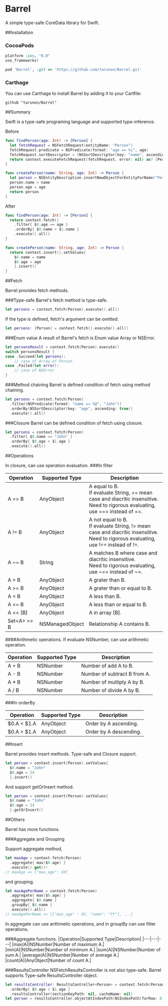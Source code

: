 Barrel
=================

A simple type-safe CoreData library for Swift.

##Installation

### CocoaPods

```ruby
platform :ios, "8.0"
use_frameworks!

pod 'Barrel', :git => 'https://github.com/tarunon/Barrel.git'
```

### Carthage

You can use Carthage to install Barrel by adding it to your Cartfile:

```ogdl
github "tarunon/Barrel"
```

##Summary

Swift is a type-safe programing language and supported type-inference.

Before
```swift
func findPerson(age: Int) -> [Person] {
  let fetchRequest = NSFetchRequest(entityName: "Person")
  fetchRequest.predicate = NSPredicate(format: "age == %i", age)
  fetchRequest.sortDescriptor = [NSSortDescriptor(key: "name", ascending: true)]
  return context.executeFetchRequest(fetchRequest, error: nil) as? [Person] ?? []
}

func createPerson(name: String, age: Int) -> Person {
  let person = NSEntityDescription.insertNewObjectForEntityForName("Person", inManagedObjectContext: context) as! T
  person.name = name
  person.age = age
  return person
}
```

After
```swift
func findPerson(age: Int) -> [Person] {
  return context.fetch()
    .filter{ $0.age == age }
    .orderBy{ $0.name < $1.name }
    .execute().all()
}

func createPerson(name: String, age: Int) -> Person {
  return context.insert().setValues{
    $0.name = name
    $0.age = age
    }.insert()
}
```

##Fetch

Barrel provides fetch methods.

###Type-safe
Barrel's fetch method is type-safe.
```swift
let persons = context.fetch(Person).execute().all()
```
If the type is defined, fetch's argument can be omitted.
```swift
let persons: [Person] = context.fetch().execute().all()
```

###Enum value
A result of Barrel's fetch is Enum value Array or NSError.
```swift
let personsResult = context.fetch(Person).execute()
switch personsResult {
case .Succeed(let persons):
    // case of Array of Person
case .Failed(let error):
    // case of NSError
}
```

###Method chaining
Barrel is defined condition of fetch using method chaining.
```swift
let persons = context.fetch(Person)
  .filter(NSPredicate(format: "name == %@", "John"))
  .orderBy(NSSortDescriptor(key: "age", ascending: true))
  .execute().all()
```

###Closure
Barrel can be defined condition of fetch using closure.
```swift
let persons = context.fetch(Person)
  .filter{ $0.name == "John" }
  .orderBy{ $0.age < $1.age }
  .execute().all()
```

##Operations

In closure, can use operation evaluation.
###In filter

|Operation|Supported Type|Description|
|---|---|---|
|A == B|AnyObject|A equal to B.<br>If evaluate String, == mean case and diacritic insensitive.<br>Need to rigorous evaluating, use === instead of ==.|
|A != B|AnyObject|A not equal to B.<br>If evaluate String, != mean case and diacritic insensitive.<br>Need to rigorous evaluating, use !== instead of !=.|
|A ~= B|String|A matches B where case and diacritic insensitive.<br>Need to rigorous evaluating, use ~== instead of ~=.|
|A &gt; B|AnyObject|A grater than B.|
|A &gt;= B|AnyObject|A grater than or equal to B.|
|A &lt; B|AnyObject|A less than B.|
|A &lt;= B|AnyObject|A less than or equal to B.|
|A &lt;&lt; [B]|AnyObject|A in array [B].|
|Set&lt;A&gt; &gt;&gt; B|NSManagedObject|Relationship A contains B.|

####Arithmetic operations.
If evaluate NSNumber, can use arithmetic operation.

|Operation|Supported Type|Description|
|---|---|---|
|A + B|NSNumber|Number of add A to B.|
|A - B|NSNumber|Number of subtract B from A.|
|A * B|NSNumber|Number of multiply A by B.|
|A / B|NSNumber|Number of divide A by B.|

###In orderBy

|Operation|Supported Type|Description|
|---|---|---|
|$0.A &lt; $1.A|AnyObject|Order by A ascending.|
|$0.A &gt; $1.A|AnyObject|Order by A descending.|

##Insert

Barrel provides insert methods.
Type-safe and Closure support.

```swift
let person = context.insert(Person).setValues{
  $0.name = "John"
  $0.age = 24
  }.insert()
```

And support getOrInsert method.

```swift
let person = context.insert(Person).setValues{
  $0.name = "John"
  $0.age = 24
  }.getOrInsert()
```


##Others

Barrel has more functions.

###Aggregate and Grouping

Support aggregate method,
```swift
let maxAge = context.fetch(Person)
  .aggregate{ max($0.age) }
  .execute().get()!
// maxAge => ["max_age": XX]
```

and grouping.
```swift
let maxAgePerName = context.fetch(Person)
  .aggregate{ max($0.age) }
  .aggregate{ $0.name }
  .groupBy{ $0.name }
  .execute().all()
// maxAgePerName => [["max_age" : XX, "name": "YY"], ...]
```

In aggregate can use arithmetic operations, and in groupBy can use filter operations.

###Aggregate functions.
|Operation|Supported Type|Description|
|---|---|---|
|max(A)|NSNumber|Number of maximum A.|
|min(A)|NSNumber|Number of minimum A.|
|sum(A)|NSNumber|Number of sum A.|
|average(A)|NSNumber|Number of average A.|
|count(A)|AnyObject|Number of count A.|


###ResultsController
NSFetchResultsController is not also type-safe.
Barrel supports Type-safe ResultsController object.
```swift
let resultsController: ResultsController<Person> = context.fetch(Person)
  .orderBy{ $0.age < $1.age }
  .resultsController(sectionKeyPath: nil, cacheName: nil)
let person = resultsController.objectAtIndexPath(NSIndexPath(forRow: 0, inSection: 0))
```
